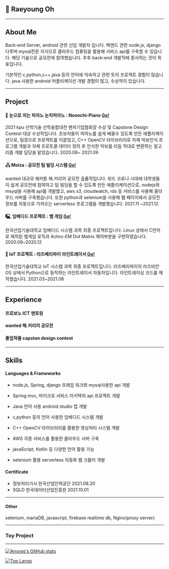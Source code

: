 ## 👋 Raeyoung Oh

---
## About Me
  Back-end Server, android 관련 신입 개발자 입니다. 벡엔드 관련 node.js, django 다루며 mysql전문 지식으로 클라우드 컴퓨팅을 활용해 서비스 api를 구축할 수 있습니다. 해당 기술으로 공모전에 참여했습니다. 추후 back-end 개발직에 종사하는 것이 목표입니다.

<bn>

  기본적인 c,python,c++,java 등의 언어에 익숙하고 관련 토이 프로젝트 경험이 많습니다.
java 사용한 android 어플리케이션 개발 경험이 많고, 수상작이 있습니다.



---
## Project
#### 🎹 눈으로 치는 피아노 눈치피아노 : Noonchi-Piano [Go!](https://github.com/NoonChi-PIANO/noonchi-piano-rep)
2021 kpu 산학기술 산학융합대전 벤처기업협회장 수상 및 Capstone Design Contest 대상 수상작입니다. 초보자들이 피아노를 쉽게 배울수 있도록 만든 애플리케이션으로, 팀장으로 프로젝트를 이끌었고, C++ OpenCV 라이브러리로 자체 악보인식 프로그램 개발과 자체 프로토콜 데이터 정의 후 인식한 악보를 리듬 막대로 변환하는 알고리즘 개발 담당을 맡았습니다. 2020.09~ 2021.09

#### 🖧 Moiza : 공모전 팀 빌딩 시스템 [Go!](https://github.com/Moizar-BRIDGE)
wanted 대규모 해커톤 해.커리어 공모전 출품작입니다. 위드 코로나 시대에 대학생들이 쉽게 공모전에 참여하고 팀 빌딩을 할 수 있도록 만든 애플리케이션으로, nodejs와 msyql을 사용해 api를 개발했고, 
aws s3, cloudwatch, rds 등 서비스를 사용해 클라우드 서버를 구축했습니다. 또한 python과 selenium을 사용해 웹 페이지에서 공모전 정보를 자동으로 가져오는 serverless 프로그램을 개발했습니다.
2021.11 ~2021.12

#### 🖳 임베디드 프로젝트 : 뱀 게임 [Go!](https://github.com/Const4nt0228/Embedded_Snake_Game)
한국산업기술대학교 임베디드 시스템 과목 최종 프로젝트입니다. Linux 상에서 C언어로 제작된 뱀게임 로직과 Achro-EM Dot Matrix 제어부분을 구현하였습니다.  2020.09~2020.12

#### 🚗 IoT 프로젝트 : 라즈베리파이 라인트레이서 [Go!](https://github.com/Const4nt0228/RASPI_LineTracer)
한국산업기술대학교 IoT 시스템 과목 최종 프로젝트입니다. 라즈베리파이의 라즈비안OS 상에서 Python으로 동작하는 라인트레이서 자동차입니다. 라인트레이싱 코드를 제작했습니다.  2021.03~2021.06


---
## Experience

#### 프로보노 ICT 멘토링

#### wanted 해.커리어 공모전

#### 졸업작품 capston design contest

---
## Skills
#### Languages & Frameworks
  
+ node.js, Spring, django 프레임 워크와 mysql사용한 api 개발

+ Spring mvc, 마이크로 서비스 아키텍처 api 프로젝트 개발  
  <bn>
    
+ Java 언어 사용 android studio 앱 개발
    
+ c,python 등의 언어 사용한 임베디드 시스템 개발

+ C++ OpenCV 라이브러리를 활용한 영상처리 시스템 개발
    
+ AWS 각종 서비스를 활용한 클라우드 서버 구축
    
+ javaScript, Kotlin 등 다양한 언어 활용 가능
    
+ selenium 활용 serverless 자동화 웹 크롤러 개발

  

#### Certificate
+ 정보처리기사 한국산업인력공단 2021.08.20
+ SQLD 한국데이터산업진흥원 2021.10.01


---
#### Other
selenium, mariaDB, javascript, firebase realtime db, Nginx(proxy server)

---
### Toy Project

---

[![Anurag's GitHub stats](https://github-readme-stats.vercel.app/api?username=foreverYoung0522)](https://github.com/anuraghazra/github-readme-stats)

[![Top Langs](https://github-readme-stats.vercel.app/api/top-langs/?username=foreverYoung0522&exclude_repo=rymduckApp&hide=Batchfile,javascript,html)](https://github.com/anuraghazra/github-readme-stats)



